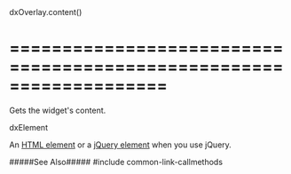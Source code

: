 <!--id-->dxOverlay.content()<!--/id-->
===================================================================
===================================================================

<!--shortDescription-->
Gets the widget's content.
<!--/shortDescription-->

<!--returnType-->dxElement<!--/returnType-->
<!--returnDescription-->
An [HTML element](https://developer.mozilla.org/en-US/docs/Web/API/HTMLElement) or a [jQuery element](http://api.jquery.com/Types/#jQuery) when you use jQuery.
<!--/returnDescription-->

<!--fullDescription-->
#####See Also#####
#include common-link-callmethods
<!--/fullDescription-->